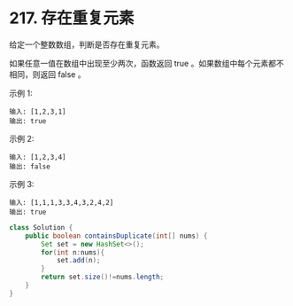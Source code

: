 # 217. 存在重复元素

给定一个整数数组，判断是否存在重复元素。

如果任意一值在数组中出现至少两次，函数返回 true 。如果数组中每个元素都不相同，则返回 false 。

 

示例 1:

	输入: [1,2,3,1]
	输出: true
示例 2:

	输入: [1,2,3,4]
	输出: false
示例 3:

	输入: [1,1,1,3,3,4,3,2,4,2]
	输出: true

```java
class Solution {
    public boolean containsDuplicate(int[] nums) {
        Set set = new HashSet<>();
        for(int n:nums){
            set.add(n);
        }
        return set.size()!=nums.length;
    }
}
```

